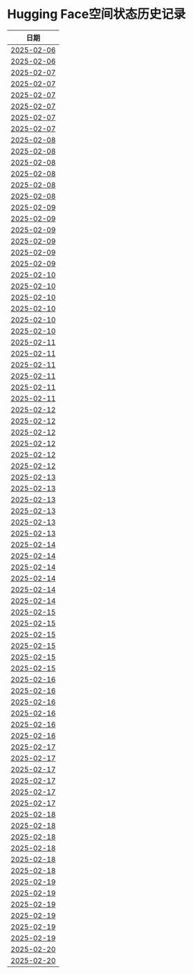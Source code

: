 # Hugging Face空间状态历史记录

| 日期 
|---|
| [2025-02-06](https://github.com/naseaoi/HF-Space-Helper/commits/3f7734d233bd7fe71c52184576d298a581aad56c/docs/index.html) |  |
| [2025-02-06](https://github.com/naseaoi/HF-Space-Helper/commits/99d272485f2517aaa128a806fae048eede76a1d0/docs/index.html) |  |
| [2025-02-07](https://github.com/naseaoi/HF-Space-Helper/commits/d04b0ff2fa74e2c1dbcaa27f5116c7f6929dc049/docs/index.html) |  |
| [2025-02-07](https://github.com/naseaoi/HF-Space-Helper/commits/c26d29e8e9e82482bf41cb75972a1df4e7a2eac8/docs/index.html) |  |
| [2025-02-07](https://github.com/naseaoi/HF-Space-Helper/commits/971a9df055c55ecaf8ef4f9b6b0dd9dcc581f134/docs/index.html) |  |
| [2025-02-07](https://github.com/naseaoi/HF-Space-Helper/commits/58a82912b29359c8b7b65cd6cd47b538c9163429/docs/index.html) |  |
| [2025-02-07](https://github.com/naseaoi/HF-Space-Helper/commits/32d3ac846bb9a4d05149550cc09afc2c33bd5d19/docs/index.html) |  |
| [2025-02-07](https://github.com/naseaoi/HF-Space-Helper/commits/f4e8157254f9f408a1afb136f0a5657b5216a02c/docs/index.html) |  |
| [2025-02-08](https://github.com/naseaoi/HF-Space-Helper/commits/ae7deac5ffdfd32fc1742714ff51afb7be990a24/docs/index.html) |  |
| [2025-02-08](https://github.com/naseaoi/HF-Space-Helper/commits/4cfbd1c759613a9bc6f6420f8bfdb1161f7b9a0e/docs/index.html) |  |
| [2025-02-08](https://github.com/naseaoi/HF-Space-Helper/commits/62964ba5509c8cb08a7af5a16d055d5026325b81/docs/index.html) |  |
| [2025-02-08](https://github.com/naseaoi/HF-Space-Helper/commits/c041abdeb548400a0da0dcd9f16e1c675b9f394c/docs/index.html) |  |
| [2025-02-08](https://github.com/naseaoi/HF-Space-Helper/commits/0b705ecad7f2e2e34988981ca5586028e7acf203/docs/index.html) |  |
| [2025-02-08](https://github.com/naseaoi/HF-Space-Helper/commits/03c181ef27023804a5997e9e040738deb66674b8/docs/index.html) |  |
| [2025-02-09](https://github.com/naseaoi/HF-Space-Helper/commits/36ca5d9fe150e92767248af917f097708d9e7ccf/docs/index.html) |  |
| [2025-02-09](https://github.com/naseaoi/HF-Space-Helper/commits/26d58ab80972f11e3c1ba5fe84ef3124e40aa8b8/docs/index.html) |  |
| [2025-02-09](https://github.com/naseaoi/HF-Space-Helper/commits/1538e20e6ad327975a7c4e3a8da3234e6f5ebbd2/docs/index.html) |  |
| [2025-02-09](https://github.com/naseaoi/HF-Space-Helper/commits/831ffc5ae20e9e0470c4f49334da807397588cc5/docs/index.html) |  |
| [2025-02-09](https://github.com/naseaoi/HF-Space-Helper/commits/99d7f145023e47fa984870ea4139a41ce8c4fd80/docs/index.html) |  |
| [2025-02-09](https://github.com/naseaoi/HF-Space-Helper/commits/e7ed7c36df9b946e7ba47b6e0e2033ad808bff3f/docs/index.html) |  |
| [2025-02-10](https://github.com/naseaoi/HF-Space-Helper/commits/c491e297c4b0b436417dd5a7a5cc4da549a1ed5c/docs/index.html) |  |
| [2025-02-10](https://github.com/naseaoi/HF-Space-Helper/commits/6cf78b3a3a21d340f81b6c006d8cff26fa932ff9/docs/index.html) |  |
| [2025-02-10](https://github.com/naseaoi/HF-Space-Helper/commits/ffbb1f453edc031ab0860a2d3265cabed9f2e43b/docs/index.html) |  |
| [2025-02-10](https://github.com/naseaoi/HF-Space-Helper/commits/c23c4103d3fbba5ffc379e712e4cf45194c39160/docs/index.html) |  |
| [2025-02-10](https://github.com/naseaoi/HF-Space-Helper/commits/f3cb31b11cc20ebc2891e2c63d9a6427be97db83/docs/index.html) |  |
| [2025-02-10](https://github.com/naseaoi/HF-Space-Helper/commits/3112c8314ee56d02f79d017c1b1f300b784aeef9/docs/index.html) |  |
| [2025-02-11](https://github.com/naseaoi/HF-Space-Helper/commits/40f723dd9f99cbab6fcf60248bf8a07b690d8dbf/docs/index.html) |  |
| [2025-02-11](https://github.com/naseaoi/HF-Space-Helper/commits/19da673badeb43599561d063f64b79c88733bfe6/docs/index.html) |  |
| [2025-02-11](https://github.com/naseaoi/HF-Space-Helper/commits/38598b9b5ddd341a5cef681e284d526a6d898a93/docs/index.html) |  |
| [2025-02-11](https://github.com/naseaoi/HF-Space-Helper/commits/cb368cd5f756f1c7e7e12736b7e381efb3d601f2/docs/index.html) |  |
| [2025-02-11](https://github.com/naseaoi/HF-Space-Helper/commits/09a8a7ae654b2536381c6232f147d45aa67224fe/docs/index.html) |  |
| [2025-02-11](https://github.com/naseaoi/HF-Space-Helper/commits/75c435dc50e2d90e440a35ef6de5c9a797270103/docs/index.html) |  |
| [2025-02-12](https://github.com/naseaoi/HF-Space-Helper/commits/62ae20d64be28b865418eebac36c9fba42d777a3/docs/index.html) |  |
| [2025-02-12](https://github.com/naseaoi/HF-Space-Helper/commits/bd670d6665a14638d148a9c9995658dbe3f5232a/docs/index.html) |  |
| [2025-02-12](https://github.com/naseaoi/HF-Space-Helper/commits/540539520bcab06d4570ded34957ef8ac592c273/docs/index.html) |  |
| [2025-02-12](https://github.com/naseaoi/HF-Space-Helper/commits/17bbda17fe005e8abc848df0d5484322e058cd3f/docs/index.html) |  |
| [2025-02-12](https://github.com/naseaoi/HF-Space-Helper/commits/2e9757f57ceb0e87e31a825312d70632517bc96f/docs/index.html) |  |
| [2025-02-12](https://github.com/naseaoi/HF-Space-Helper/commits/9f2db20c56de9897ad17ce85223c4dd9aeb12a17/docs/index.html) |  |
| [2025-02-13](https://github.com/naseaoi/HF-Space-Helper/commits/7b65f686cfaf2cd967a3355e7945bd0e78433f1f/docs/index.html) |  |
| [2025-02-13](https://github.com/naseaoi/HF-Space-Helper/commits/80a2a7d890c12028fba273e1f2bf4811504fcc2e/docs/index.html) |  |
| [2025-02-13](https://github.com/naseaoi/HF-Space-Helper/commits/b2f68ccc8c106e1f6037dc4f8fe409394c8115a2/docs/index.html) |  |
| [2025-02-13](https://github.com/naseaoi/HF-Space-Helper/commits/6a681065f2031c5438ca4b4095718a9abc05984b/docs/index.html) |  |
| [2025-02-13](https://github.com/naseaoi/HF-Space-Helper/commits/6eb8a91e2d237c87c5d86872dbb301ab3d7ca2af/docs/index.html) |  |
| [2025-02-13](https://github.com/naseaoi/HF-Space-Helper/commits/31c4b3d922f2a654e63f25d3bc3d7cd8f6a6493b/docs/index.html) |  |
| [2025-02-14](https://github.com/naseaoi/HF-Space-Helper/commits/c9fae4e4514b5646dacb5a93ca7d5ec18e351631/docs/index.html) |  |
| [2025-02-14](https://github.com/naseaoi/HF-Space-Helper/commits/8dcf4f45977dacd08b8dbf5241b2f027e082a85d/docs/index.html) |  |
| [2025-02-14](https://github.com/naseaoi/HF-Space-Helper/commits/1080f455f55f193b1453b21f293ac362e389a4f5/docs/index.html) |  |
| [2025-02-14](https://github.com/naseaoi/HF-Space-Helper/commits/bb6a9bed5c455c91eae742e301f418e4ec0da9e3/docs/index.html) |  |
| [2025-02-14](https://github.com/naseaoi/HF-Space-Helper/commits/6df00a172afd3dfd0561c43f22e0a7b997e3a7ea/docs/index.html) |  |
| [2025-02-14](https://github.com/naseaoi/HF-Space-Helper/commits/09ace88d726cc6d6dfdc1c8025c568e10c0afb80/docs/index.html) |  |
| [2025-02-15](https://github.com/naseaoi/HF-Space-Helper/commits/6a8038d7533e4d3ca6c9b00dbb20ba4899bad9c2/docs/index.html) |  |
| [2025-02-15](https://github.com/naseaoi/HF-Space-Helper/commits/dd041fc0a456eb4bacad6dea55f1c779e5d3116d/docs/index.html) |  |
| [2025-02-15](https://github.com/naseaoi/HF-Space-Helper/commits/b5e7a16c00d21650082ef151a6883adf525f1431/docs/index.html) |  |
| [2025-02-15](https://github.com/naseaoi/HF-Space-Helper/commits/1dd930632fbb3f75a4bde6d63ab210e288b72f88/docs/index.html) |  |
| [2025-02-15](https://github.com/naseaoi/HF-Space-Helper/commits/a0d268d314f207ad33cc07ccbb4bb04853654758/docs/index.html) |  |
| [2025-02-15](https://github.com/naseaoi/HF-Space-Helper/commits/0791f12f67bec232a72dbeb411c5ee4f53dcb22f/docs/index.html) |  |
| [2025-02-16](https://github.com/naseaoi/HF-Space-Helper/commits/7db56f172db7ab9518b3981d134514f4cd79ff45/docs/index.html) |  |
| [2025-02-16](https://github.com/naseaoi/HF-Space-Helper/commits/6edf956d0470bf09d744f3f3e81c906eb5204581/docs/index.html) |  |
| [2025-02-16](https://github.com/naseaoi/HF-Space-Helper/commits/b1946366ba1d1b90f6a77500f28c8b0ed3625aa3/docs/index.html) |  |
| [2025-02-16](https://github.com/naseaoi/HF-Space-Helper/commits/3f28981a63b962fa03612d00a7cf8a7cb8321e17/docs/index.html) |  |
| [2025-02-16](https://github.com/naseaoi/HF-Space-Helper/commits/6ed49e0c5b2154748f2ea60c33c08a72c0a4047d/docs/index.html) |  |
| [2025-02-16](https://github.com/naseaoi/HF-Space-Helper/commits/cf722a3e455da58c4bd1c983464465b8787faebd/docs/index.html) |  |
| [2025-02-17](https://github.com/naseaoi/HF-Space-Helper/commits/7c676f20bddf7c0ce3e7cec74cf58315ef792ef0/docs/index.html) |  |
| [2025-02-17](https://github.com/naseaoi/HF-Space-Helper/commits/c5b5b91baaef70976ee749b849b9c0a0d75872a8/docs/index.html) |  |
| [2025-02-17](https://github.com/naseaoi/HF-Space-Helper/commits/3f9826c82c0fc165b6c5bbb1519903a7ac36c51c/docs/index.html) |  |
| [2025-02-17](https://github.com/naseaoi/HF-Space-Helper/commits/361994d0b1ddb9060ef22f601fc4b9ba35bd5e24/docs/index.html) |  |
| [2025-02-17](https://github.com/naseaoi/HF-Space-Helper/commits/e9a0231fb2f313eb740963b7327274c411c9d3c0/docs/index.html) |  |
| [2025-02-17](https://github.com/naseaoi/HF-Space-Helper/commits/7e602d37dc4f47f7a46f1d17622d38da72385db8/docs/index.html) |  |
| [2025-02-18](https://github.com/naseaoi/HF-Space-Helper/commits/4e7d192d9894c5bcddacc435fd2786b8ebac347d/docs/index.html) |  |
| [2025-02-18](https://github.com/naseaoi/HF-Space-Helper/commits/09f6787984eadff7de37cd804686623b09b2a45f/docs/index.html) |  |
| [2025-02-18](https://github.com/naseaoi/HF-Space-Helper/commits/ff477b915734f46bcdf7799e4442124f2cacb0f3/docs/index.html) |  |
| [2025-02-18](https://github.com/naseaoi/HF-Space-Helper/commits/e13520fd943d44b0019a10d481e0a3f46d9363ab/docs/index.html) |  |
| [2025-02-18](https://github.com/naseaoi/HF-Space-Helper/commits/b08b759a16910657ab61e55261ecbc531936a503/docs/index.html) |  |
| [2025-02-18](https://github.com/naseaoi/HF-Space-Helper/commits/86d34d0feaaacb0940f2f09dfe5a877df0241e07/docs/index.html) |  |
| [2025-02-19](https://github.com/naseaoi/HF-Space-Helper/commits/e135caa41c039fec0c1c3375b5973b7ad0a73ba1/docs/index.html) |  |
| [2025-02-19](https://github.com/naseaoi/HF-Space-Helper/commits/f239bf9b4bb197f40cc082b3f7cd990bb656e235/docs/index.html) |  |
| [2025-02-19](https://github.com/naseaoi/HF-Space-Helper/commits/fa699099ec8f609060cd31b7ed1c0852bac74f8b/docs/index.html) |  |
| [2025-02-19](https://github.com/naseaoi/HF-Space-Helper/commits/dbc807a852ccb78bae6bfbd46a0a8e53ca499987/docs/index.html) |  |
| [2025-02-19](https://github.com/naseaoi/HF-Space-Helper/commits/addc4136c2ed8c7a638da39eb2648fba1908a1ec/docs/index.html) |  |
| [2025-02-19](https://github.com/naseaoi/HF-Space-Helper/commits/3f108c862d623e2e9bbf557ad01912d37bdc917b/docs/index.html) |  |
| [2025-02-20](https://github.com/naseaoi/HF-Space-Helper/commits/d00a5cb40781c57a1fd406b9f19f5a06f74aa16a/docs/index.html) |  |
| [2025-02-20](https://github.com/naseaoi/HF-Space-Helper/commits/01a22ab5e8faf5d27cf35701a6088eb2287a1380/docs/index.html) |  |
